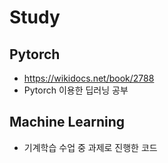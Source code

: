 # Study
## Pytorch
- https://wikidocs.net/book/2788 
- Pytorch 이용한 딥러닝 공부

## Machine Learning 
- 기계학습 수업 중 과제로 진행한 코드
